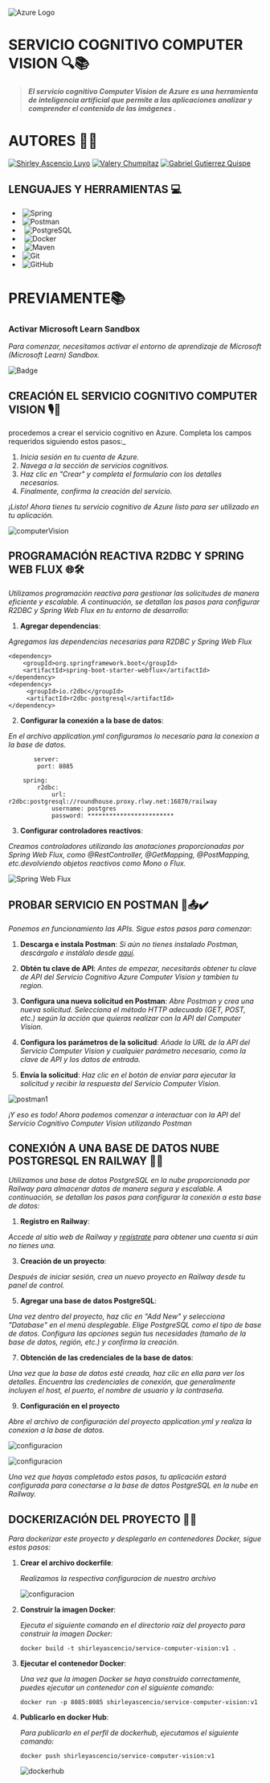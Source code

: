  ![Azure Logo](https://upload.wikimedia.org/wikipedia/commons/thumb/a/a8/Microsoft_Azure_Logo.svg/200px-Microsoft_Azure_Logo.svg.png)

# SERVICIO COGNITIVO COMPUTER VISION 🔍📚
 
  > ***El servicio cognitivo Computer Vision de Azure es una herramienta de inteligencia artificial que permite a las aplicaciones analizar y comprender el contenido de las imágenes .***
# AUTORES 🧑‍💻

[![Shirley Ascencio Luyo](https://img.shields.io/badge/GitHub-Shirley%20Ascencio%20Luyo-blue?logo=github)](https://github.com/ShirleyAscencioLuyo)
[![Valery Chumpitaz](https://img.shields.io/badge/GitHub-Valery%20Chumpitaz-blue?logo=github)](https://github.com/16-ValeryChumpitaz)
[![Gabriel Gutierrez Quispe](https://img.shields.io/badge/GitHub-Gabriel%20Gutierrez%20Quispe-blue?logo=github)](https://github.com/GabrielGutierrezQuispe)

## LENGUAJES Y HERRAMIENTAS 💻

-  &#160;![Spring](http://img.shields.io/badge/-Spring-6DB33F?style=flat&logo=spring&logoColor=ffffff)
-  &#160;![Postman](https://img.shields.io/badge/Postman-FF6C37?style=flat&logo=postman&logoColor=white)
-  &#160; ![PostgreSQL](https://img.shields.io/badge/PostgreSQL-316192?style=flat&logo=postgresql&logoColor=white)
- &#160; ![Docker](https://img.shields.io/badge/Docker-2496ED?style=flat&logo=docker&logoColor=white)
- &#160; ![Maven](https://img.shields.io/badge/Maven-C71A36?style=flat&logo=apache-maven&link=hhttps://github.com/Quananhle/Java-Web-Developer)
-  &#160;![Git](https://img.shields.io/badge/-Git-black?style=flat&logo=git&link=https://github.com/Quananhle)
-  &#160;![GitHub](https://img.shields.io/badge/GitHub-100000?style=flat&logo=github&logoColor=white)

# PREVIAMENTE📚
### Activar Microsoft Learn Sandbox
_Para comenzar, necesitamos activar el entorno de aprendizaje de Microsoft (Microsoft Learn) Sandbox._

![Badge](https://learn-attachment.microsoft.com/api/attachments/790c643b-5eb2-40f8-8224-54232a4be5fd?platform=QnA)

## CREACIÓN EL SERVICIO COGNITIVO COMPUTER VISION 🎙️🚀

procedemos a crear el servicio cognitivo en Azure. Completa los campos requeridos siguiendo estos pasos:_

1. _Inicia sesión en tu cuenta de Azure._
2. _Navega a la sección de servicios cognitivos._
3. _Haz clic en "Crear" y completa el formulario con los detalles necesarios._
4. _Finalmente, confirma la creación del servicio._

_¡Listo! Ahora tienes tu servicio cognitivo de Azure listo para ser utilizado en tu aplicación._

![computerVision](https://i.imgur.com/wyvMRN2.png)

## PROGRAMACIÓN REACTIVA R2DBC Y SPRING WEB FLUX 🌐🛠️

_Utilizamos programación reactiva para gestionar las solicitudes de manera eficiente y escalable. A continuación, se detallan los pasos para configurar R2DBC y Spring Web Flux en tu entorno de desarrollo:_

1. **Agregar dependencias**:

_Agregamos las dependencias necesarias para R2DBC y Spring Web Flux_
  ```
  <dependency>
      <groupId>org.springframework.boot</groupId>
      <artifactId>spring-boot-starter-webflux</artifactId>
  </dependency>
  <dependency>
       <groupId>io.r2dbc</groupId>
       <artifactId>r2dbc-postgresql</artifactId>
  </dependency>    
  ```
2. **Configurar la conexión a la base de datos**:
   
_En el archivo application.yml configuramos lo necesario para la conexion a la base de datos._
```
       server:
        port: 8085
    
    spring:
        r2dbc:
            url: r2dbc:postgresql://roundhouse.proxy.rlwy.net:16870/railway
            username: postgres
            password: ************************
```
3. **Configurar controladores reactivos**:
   
_Creamos controladores utilizando las anotaciones proporcionadas por Spring Web Flux, como @RestController, @GetMapping, @PostMapping, etc.devolviendo objetos reactivos como Mono o Flux._

![Spring Web Flux](https://i.imgur.com/AscNAc1.png)

## PROBAR SERVICIO EN POSTMAN  📧📤✔️
_Ponemos en funcionamiento las APIs. Sigue estos pasos para comenzar:_

1. **Descarga e instala Postman**:
     _Si aún no tienes instalado Postman, descárgalo e instálalo desde [aquí](https://www.postman.com/downloads/)._

3. **Obtén tu clave de API**:
     _Antes de empezar, necesitarás obtener tu clave de API del Servicio Cognitivo Azure Computer Vision y tambien tu region._

5. **Configura una nueva solicitud en Postman**:
     _Abre Postman y crea una nueva solicitud. Selecciona el método HTTP adecuado (GET, POST, etc.) según la acción que quieras realizar con la API del Computer Vision._

7. **Configura los parámetros de la solicitud**:
     _Añade la URL de la API del Servicio Computer Vision y cualquier parámetro necesario, como la clave de API y los datos de entrada._

9. **Envía la solicitud**:
      _Haz clic en el botón de enviar para ejecutar la solicitud y recibir la respuesta del Servicio Computer Vision._
   
![postman1](https://i.imgur.com/OA8kzCN.png)

_¡Y eso es todo! Ahora podemos comenzar a interactuar con la API del Servicio Cognitivo Computer Vision utilizando Postman_

## CONEXIÓN A UNA BASE DE DATOS NUBE POSTGRESQL EN RAILWAY 🔐💾

 _Utilizamos una base de datos PostgreSQL en la nube proporcionada por Railway para almacenar datos de manera segura y escalable. A continuación, se detallan los pasos para configurar la conexión a esta base de datos:_
 
1. **Registro en Railway**:
   
  _Accede al sitio web de Railway y [regístrate](https://railway.app/) para obtener una cuenta si aún no tienes una._

3. **Creación de un proyecto**:
   
  _Después de iniciar sesión, crea un nuevo proyecto en Railway desde tu panel de control._

5. **Agregar una base de datos PostgreSQL**:
   
  _Una vez dentro del proyecto, haz clic en "Add New" y selecciona "Database" en el menú desplegable._
  _Elige PostgreSQL como el tipo de base de datos._
  _Configura las opciones según tus necesidades (tamaño de la base de datos, región, etc.) y confirma la creación._

7. **Obtención de las credenciales de la base de datos**:
   
  _Una vez que la base de datos esté creada, haz clic en ella para ver los detalles._
  _Encuentra las credenciales de conexión, que generalmente incluyen el host, el puerto, el nombre de usuario y la contraseña._

9. **Configuración en el proyecto**
    
_Abre el archivo de configuración del proyecto application.yml y realiza la conexion a la base de datos._

![configuracion](https://i.imgur.com/WmntoJx.png)

![configuracion](https://i.imgur.com/kgOjt91.png)

_Una vez que hayas completado estos pasos, tu aplicación estará configurada para conectarse a la base de datos PostgreSQL en la nube en Railway._

## DOCKERIZACIÓN DEL PROYECTO 🐳🚀
_Para dockerizar este proyecto y desplegarlo en contenedores Docker, sigue estos pasos:_

1. **Crear el archivo dockerfile**:

   _Realizamos la respectiva configuracion de nuestro archivo_

   ![configuracion](https://i.imgur.com/AuE7l8C.png)
   
3. **Construir la imagen Docker**:
   
   _Ejecuta el siguiente comando en el directorio raíz del proyecto para construir la imagen Docker:_
   ```
   docker build -t shirleyascencio/service-computer-vision:v1 .
   ```
4. **Ejecutar el contenedor Docker**:
   
    _Una vez que la imagen Docker se haya construido correctamente, puedes ejecutar un contenedor con el siguiente comando:_
   ```
   docker run -p 8085:8085 shirleyascencio/service-computer-vision:v1
   ```
6. **Publicarlo en docker Hub**:
   
   _Para publicarlo en el perfil de dockerhub, ejecutamos el siguiente comando:_
   ```
   docker push shirleyascencio/service-computer-vision:v1
   ```
   ![dockerhub](https://i.imgur.com/lSlwBEH.png)



